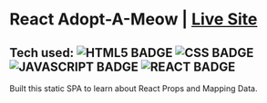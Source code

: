 # React Adopt-A-Meow | [Live Site](https://jenieg.github.io/react-adopt-a-meow/)

## Tech used: ![HTML5 BADGE](https://img.shields.io/static/v1?label=|&message=HTML5&color=5a5a5a&style=flat&logo=html5) ![CSS BADGE](https://img.shields.io/static/v1?label=|&message=CSS3&color=5a5a5a&style=flat&logo=css3) ![JAVASCRIPT BADGE](https://img.shields.io/static/v1?label=|&message=JAVASCRIPT&color=5a5a5a&style=flat&logo=javascript) ![REACT BADGE](https://img.shields.io/static/v1?label=|&message=REACT&color=5a5a5a&style=flat&logo=react)

Built this static SPA to learn about React Props and Mapping Data.
